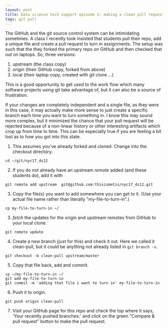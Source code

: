 ```yaml
---
layout: post
title: Data science tech support episode 2: making a clean pull request using a branch
tags: git pull
---
```


The GitHub and the git source control system can be intimidating sometimes.  A class I recently took insisted that students pull their repo, add a unique file and create a pull request to turn in assignments.  The setup was such that the they forked the primary repo on GitHub and then checked that out on laptops.  So, three versions:
1. upstream (the class copy)
2. origin (their GitHub copy, forked from above)
3. local (their laptop copy, created with git clone ...)

This is a good opportunity to get used to the work flow which many software projects using git take advantage of, but it can also be a source of frustration.

If your changes are completely independent and a single file, as they were in this case, it may actually make more sense to just create a specific branch each time you want to turn something in. I know this may sound more complex, but it minimized the chance that your pull request will be rejected because of a non-linear history or other interesting artifacts which crop up from time to time. This can be especially true if you are feeling a bit lost as to how you got into this state.


1. This assumes you've already forked and cloned. Change into the checkout directory.
```
cd ~/git/nyc17_ds12
```

2. If you do not already have an upstream _remote_ added (and these students do), add it with
```
git remote add upstream  git@github.com:thisismetis/nyc17_ds12.git
```

3. Copy the file(s) you want to add somewhere you can get to it. (Use your actual file name rather than literally "my-file-to-turn-in".)
```
cp my-file-to-turn-in ~/
```

3. _fetch_ the updates for the origin and upstream remotes from GitHub to your local clone.
```
git remote update
```

4. Create a new branch (just for this) and check it out. Here we called it clean-pull, 
but it could be anything not already listed in ```git branch -v```.

```
git checkout -b clean-pull upstream/master
```

5. Copy that file back, add and commit.
```
cp ~/my-file-to-turn-in ~/
git add my-file-to-turn-in
git commit -m 'adding that file i want to turn in' my-file-to-turn-in
```

6. Push it to origin.
```
git push origin clean-pull
```

7. Visit your GitHub page for this repo and check the top where it says,
'Your recently pushed branches:' and click on the green "Compare & pull request" button
to make the pull request.

